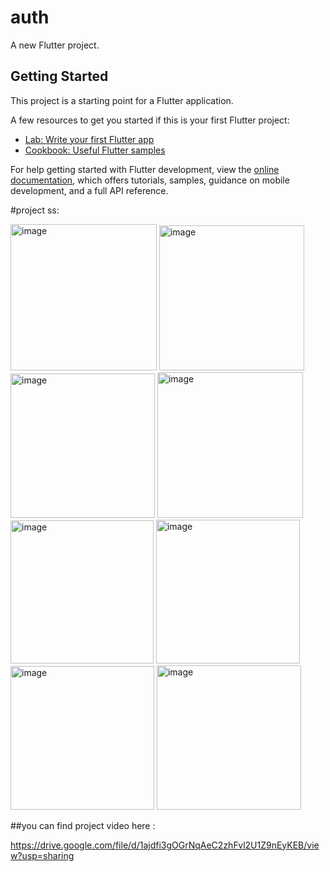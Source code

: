 # auth

A new Flutter project.

## Getting Started

This project is a starting point for a Flutter application.

A few resources to get you started if this is your first Flutter project:

- [Lab: Write your first Flutter app](https://docs.flutter.dev/get-started/codelab)
- [Cookbook: Useful Flutter samples](https://docs.flutter.dev/cookbook)

For help getting started with Flutter development, view the
[online documentation](https://docs.flutter.dev/), which offers tutorials,
samples, guidance on mobile development, and a full API reference.

#project ss:

<img width="234" alt="image" src="https://github.com/user-attachments/assets/28a17cac-3b5b-4ad3-b6f0-26e1dcb38d48" />

<img width="232" alt="image" src="https://github.com/user-attachments/assets/b4bf5565-2a0a-41d1-aed6-cac8812e69d9" />

<img width="231" alt="image" src="https://github.com/user-attachments/assets/51197813-9161-468e-b430-6d623453bc70" />

<img width="233" alt="image" src="https://github.com/user-attachments/assets/30ab7261-67f1-4846-8682-f5f9c230953b" />

<img width="229" alt="image" src="https://github.com/user-attachments/assets/fe48004a-0130-4e55-ba33-3ae799a75f55" />

<img width="230" alt="image" src="https://github.com/user-attachments/assets/700d610e-3e74-4281-b193-af4f198d9881" />

<img width="230" alt="image" src="https://github.com/user-attachments/assets/6d9680f4-71cb-40c4-aafd-801d4df7de7e" />

<img width="231" alt="image" src="https://github.com/user-attachments/assets/c31be011-d2af-4c9e-978b-44a96a339cf0" />




##you can find project video here : 

https://drive.google.com/file/d/1ajdfi3gOGrNqAeC2zhFvl2U1Z9nEyKEB/view?usp=sharing

